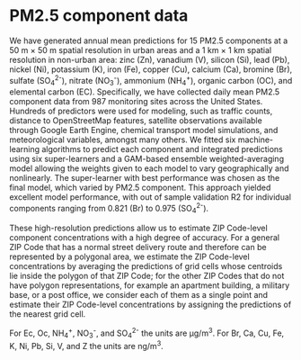# PM2.5 component data

We have generated annual mean predictions for 15 PM2.5 components at a 50 m × 50 m spatial resolution in urban areas and a 1 km × 1 km spatial resolution in non-urban area: zinc (Zn), vanadium (V), silicon (Si), lead (Pb), nickel (Ni), potassium (K), iron (Fe), copper (Cu), calcium (Ca), bromine (Br), sulfate (SO<sub>4</sub><sup>2-</sup>), nitrate (NO<sub>3</sub><sup>-</sup>), ammonium (NH<sub>4</sub><sup>+</sup>), organic carbon (OC), and elemental carbon (EC). Specifically, we have collected daily mean PM2.5 component data from 987 monitoring sites across the United States. Hundreds of predictors were used for modeling, such as traffic counts, distance to OpenStreetMap features, satellite observations available through Google Earth Engine, chemical transport model simulations, and meteorological variables, amongst many others. We fitted six machine-learning algorithms to predict each component and integrated predictions using six super-learners and a GAM-based ensemble weighted-averaging model allowing the weights given to each model to vary geographically and nonlinearly. The super-learner with best performance was chosen as the final model, which varied by PM2.5 component. This approach yielded excellent model performance, with out of sample validation R2 for individual components ranging from 0.821 (Br) to 0.975 (SO<sub>4</sub><sup>2-</sup>).

These high-resolution predictions allow us to estimate ZIP Code-level component concentrations with a high degree of accuracy. For a general ZIP Code that has a normal street delivery route and therefore can be represented by a polygonal area, we estimate the ZIP Code-level concentrations by averaging the predictions of grid cells whose centroids lie inside the polygon of that ZIP Code; for the other ZIP Codes that do not have polygon representations, for example an apartment building, a military base, or a post office, we consider each of them as a single point and estimate their ZIP Code-level concentrations by assigning the predictions of the nearest grid cell.

For Ec, Oc, NH<sub>4</sub><sup>+</sup>, NO<sub>3</sub><sup>-</sup>, and SO<sub>4</sub><sup>2-</sup> the units are &micro;g/m<sup>3</sup>. For Br, Ca, Cu, Fe, K, Ni, Pb, Si, V, and Z the units are ng/m<sup>3</sup>.
